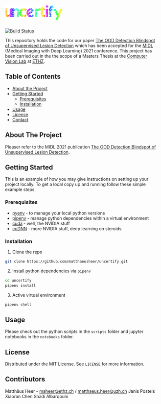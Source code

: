 # ![](assets/uncertify.gif)
[![Build Status](https://travis-ci.com/matthaeusheer/uncertify.svg?token=bUEVgaJ1xLP8HNxuqXvL&branch=master)](https://travis-ci.com/matthaeusheer/uncertify)

This repository holds the code for our paper [The OOD Detection Blindspot of Unsupervised Lesion Detection](https://openreview.net/forum?id=ZDD2TbZn7X1) which has been accepted for the [MIDL](https://2021.midl.io/) (Medical Imaging with Deep Learning) 2021 conference. This project has been carried out in the the scope of a Masters Thesis at the [Computer Vision Lab](https://vision.ee.ethz.ch/) at [ETHZ](https://ethz.ch/en.html).


<!-- TABLE OF CONTENTS -->
## Table of Contents
* [About the Project](#about-the-project)
* [Getting Started](#getting-started)
  * [Prerequisites](#prerequisites)
  * [Installation](#installation)
* [Usage](#usage)
* [License](#license)
* [Contact](#contact)


<!-- ABOUT THE PROJECT -->
## About The Project
Pleaser refer to the MIDL 2021 publication [The OOD Detection Blindspot of Unsupervised Lesion Detection](https://openreview.net/forum?id=ZDD2TbZn7X1).

<!-- GETTING STARTED -->
## Getting Started

This is an example of how you may give instructions on setting up your project locally.
To get a local copy up and running follow these simple example steps.


### Prerequisites
- [pyenv](https://github.com/pyenv/pyenv) - to manage your local python versions
- [pipenv](https://github.com/pypa/pipenv) - manage python dependencies within a virtual environment
- [cuda](https://developer.nvidia.com/cuda-toolkit) - well, the NVIDIA stuff
- [cuDNN](https://developer.nvidia.com/cudnn) - more NVIDIA stuff, deep learning on steroids


### Installation

1. Clone the repo
```sh
git clone https://github.com/matthaeusheer/uncertify.git
```
2. Install python dependencies via `pipenv`
```sh
cd uncertify
pipenv install
```
3. Active virtual environment
```sh
pipenv shell
```


<!-- USAGE EXAMPLES -->
## Usage
Please check out the python scripts in the `scripts` folder and jupyter notebooks in the `notebooks` folder.


<!-- LICENSE -->
## License
Distributed under the MIT License. See `LICENSE` for more information.


<!-- CONTACT -->
## Contributors
Matthäus Heer - maheer@ethz.ch / matthaeus.heer@uzh.ch
Janis Postels
Xiaoran Chen
Shadi Albarqouni
